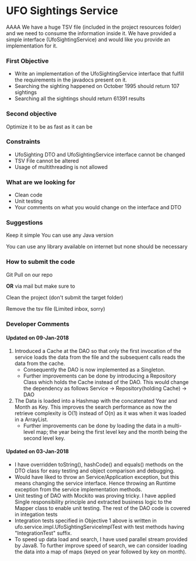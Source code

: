 # UFO Sightings Service
AAAA
We have a huge TSV file (included in the project resources folder) and we need to consume the information inside it.
We have provided a simple interface (UfoSightingService) and would like you provide an implementation for it.
  


### First Objective
- Write an implementation of the UfoSightingService interface that fulfill the requirements in the javadocs present on it.
- Searching the sighting happened on October 1995 should return 107 sightings
- Searching all the sightings should return 61391 results


### Second objective
Optimize it to be as fast as it can be

### Constraints
- UfoSighting DTO and UfoSightingService interface cannot be changed
- TSV File cannot be altered
- Usage of multithreading is not allowed

### What are we looking for

- Clean code
- Unit testing
- Your comments on what you would change on the interface and DTO


### Suggestions
Keep it simple
You can use any Java version

You can use any library available on internet but none should be necessary




### How to submit the code

Git Pull on our repo 

**OR** via mail but make sure to

Clean the project (don't submit the target folder)

Remove the tsv file (Limited inbox, sorry)


### Developer Comments

#### Updated on 09-Jan-2018

1. Introduced a Cache at the DAO so that only the first invocation of the service loads the data from the file and the subsequent calls reads the data from the cache.
    * Consequently the DAO is now implemented as a Singleton.
    * Further improvements can be done by introducing a Repository Class which holds the Cache instead of the DAO. This would change the dependency as follows
    Service -> Repository(holding Cache) -> DAO
2. The Data is loaded into a Hashmap with the concatenated Year and Month as Key. This improves the search performance as now the retrieve complexity is O(1)
   instead of O(n) as it was when it was loaded in a ArrayList.
    * Further improvements can be done by loading the data in a multi-level map; the year being the first level key and the month being the second level key.

#### Updated on 03-Jan-2018

- I have overridden toString(), hashCode() and equals() methods on the DTO class for easy testing and object comparison and debugging.
- Would have liked to throw an Service/Application exception, but this means changing the service interface.
    Hence throwing an Runtime exception from the service implementation methods.
- Unit testing of DAO with Mockito was proving tricky. I have applied Single responsibility principle and extracted business logic to the
    Mapper class to enable unit testing. The rest of the DAO code is covered in integation tests
- Integration tests specified in Objective 1 above is written in ufo.service.impl.UfoSightingServiceImplTest with test methods having
    "IntegrationTest" suffix.
- To speed up data load and search, I have used parallel stream provided by Java8. To further improve speed of search, we can consider loading
    the data into a map of maps (keyed on year followed by key on month).


